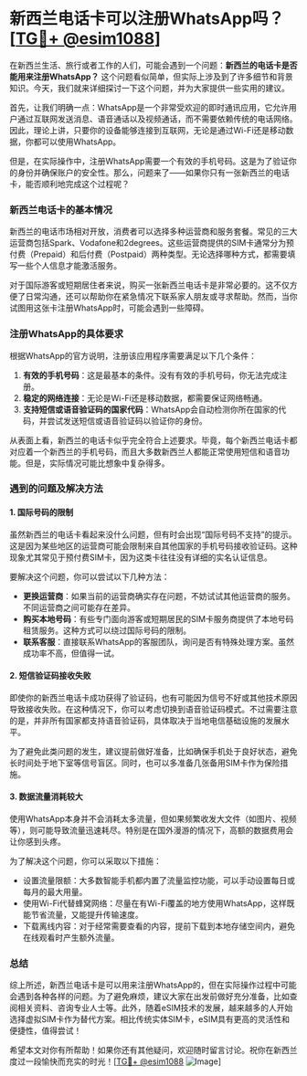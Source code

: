 # 新西兰电话卡可以注册WhatsApp吗？[[TG💪+ @esim1088](https://t.me/s/esim1088)]

在新西兰生活、旅行或者工作的人们，可能会遇到一个问题：**新西兰的电话卡是否能用来注册WhatsApp？** 这个问题看似简单，但实际上涉及到了许多细节和背景知识。今天，我们就来详细探讨一下这个问题，并为大家提供一些实用的建议。

首先，让我们明确一点：WhatsApp是一个非常受欢迎的即时通讯应用，它允许用户通过互联网发送消息、语音通话以及视频通话，而不需要依赖传统的电话网络。因此，理论上讲，只要你的设备能够连接到互联网，无论是通过Wi-Fi还是移动数据，你都可以使用WhatsApp。

但是，在实际操作中，注册WhatsApp需要一个有效的手机号码。这是为了验证你的身份并确保账户的安全性。那么，问题来了——如果你只有一张新西兰的电话卡，能否顺利地完成这个过程呢？

### 新西兰电话卡的基本情况

新西兰的电话市场相对开放，消费者可以选择多种运营商和服务套餐。常见的三大运营商包括Spark、Vodafone和2degrees。这些运营商提供的SIM卡通常分为预付费（Prepaid）和后付费（Postpaid）两种类型。无论选择哪种方式，都需要填写一些个人信息才能激活服务。

对于国际游客或短期居住者来说，购买一张新西兰电话卡是非常必要的。这不仅方便了日常沟通，还可以帮助你在紧急情况下联系家人朋友或寻求帮助。然而，当你试图用这张卡注册WhatsApp时，可能会遇到一些障碍。

### 注册WhatsApp的具体要求

根据WhatsApp的官方说明，注册该应用程序需要满足以下几个条件：

1. **有效的手机号码**：这是最基本的条件。没有有效的手机号码，你无法完成注册。
2. **稳定的网络连接**：无论是Wi-Fi还是移动数据，都需要保证网络畅通。
3. **支持短信或语音验证码的国家代码**：WhatsApp会自动检测你所在国家的代码，并尝试发送短信或语音验证码以验证你的身份。

从表面上看，新西兰的电话卡似乎完全符合上述要求。毕竟，每个新西兰电话卡都对应着一个新西兰的手机号码，而且大多数新西兰人都能正常使用短信和语音功能。但是，实际情况可能比想象中复杂得多。

### 遇到的问题及解决方法

#### 1. 国际号码的限制

虽然新西兰的电话卡看起来没什么问题，但有时会出现“国际号码不支持”的提示。这是因为某些地区的运营商可能会限制来自其他国家的手机号码接收验证码。这种现象尤其常见于预付费SIM卡，因为这类卡往往没有详细的实名认证信息。

要解决这个问题，你可以尝试以下几种方法：

- **更换运营商**：如果当前的运营商确实存在问题，不妨试试其他运营商的服务。不同运营商之间可能存在差异。
- **购买本地号码**：有些专门面向游客或短期居民的SIM卡服务商提供了本地号码租赁服务。这种方式可以绕过国际号码的限制。
- **联系客服**：直接联系WhatsApp的客服团队，询问是否有特殊处理方案。虽然成功率不高，但值得一试。

#### 2. 短信验证码接收失败

即使你的新西兰电话卡成功获得了验证码，也有可能因为信号不好或其他技术原因导致接收失败。在这种情况下，你可以考虑切换到语音验证码模式。不过需要注意的是，并非所有国家都支持语音验证码，具体取决于当地电信基础设施的发展水平。

为了避免此类问题的发生，建议提前做好准备，比如确保手机处于良好状态，避免长时间处于地下室等信号盲区。同时，也可以多准备几张备用SIM卡作为保险措施。

#### 3. 数据流量消耗较大

使用WhatsApp本身并不会消耗太多流量，但如果频繁收发大文件（如图片、视频等），则可能导致流量迅速耗尽。特别是在国外漫游的情况下，高额的数据费用会让你感到头疼。

为了解决这个问题，你可以采取以下措施：

- 设置流量限额：大多数智能手机都内置了流量监控功能，可以手动设置每日或每月的最大用量。
- 使用Wi-Fi代替蜂窝网络：尽量在有Wi-Fi覆盖的地方使用WhatsApp，这样既能节省流量，又能提升传输速度。
- 下载离线内容：对于经常需要查看的内容，提前下载到本地存储空间内，避免在线观看时产生额外流量。

### 总结

综上所述，新西兰电话卡是可以用来注册WhatsApp的，但在实际操作过程中可能会遇到各种各样的问题。为了避免麻烦，建议大家在出发前做好充分准备，比如查阅相关资料、咨询专业人士等。此外，随着eSIM技术的发展，越来越多的人开始选择虚拟SIM卡作为替代方案。相比传统实体SIM卡，eSIM具有更高的灵活性和便捷性，值得尝试！

希望本文对你有所帮助！如果你还有其他疑问，欢迎随时留言讨论。祝你在新西兰度过一段愉快而充实的时光！[[TG💪+ @esim1088](https://t.me/s/esim1088) ![Image](https://i.postimg.cc/4NQfJmqS/Snipaste-2025-05-13-00-14-12.png)]